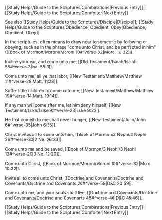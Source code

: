 [[Study Helps/Guide to the Scriptures/Combinations|Previous Entry]]  ||  [[Study Helps/Guide to the Scriptures/Comforter|Next Entry]]

 See also [[Study Helps/Guide to the Scriptures/Disciple|Disciple]]; [[Study Helps/Guide to the Scriptures/Obedience, Obedient, Obey|Obedience, Obedient, Obey]]

 In the scriptures, often means to draw near to someone by following or obeying, such as in the phrase "come unto Christ, and be perfected in him" ([[Book of Mormon/Moroni/Moroni 10#^verse-32|Moro. 10:32]]).

 Incline your ear, and come unto me, [[Old Testament/Isaiah/Isaiah 55#^verse-3|Isa. 55:3]].

 Come unto me, all ye that labor, [[New Testament/Matthew/Matthew 11#^verse-28|Matt. 11:28]].

 Suffer little children to come unto me, [[New Testament/Matthew/Matthew 19#^verse-14|Matt. 19:14]].

 If any man will come after me, let him deny himself, [[New Testament/Luke/Luke 9#^verse-23|Luke 9:23]].

 He that cometh to me shall never hunger, [[New Testament/John/John 6#^verse-35|John 6:35]].

 Christ invites all to come unto him, [[Book of Mormon/2 Nephi/2 Nephi 26#^verse-33|2 Ne. 26:33]].

 Come unto me and be saved, [[Book of Mormon/3 Nephi/3 Nephi 12#^verse-20|3 Ne. 12:20]].

 Come unto Christ, [[Book of Mormon/Moroni/Moroni 10#^verse-32|Moro. 10:32]].

 Invite all to come unto Christ, [[Doctrine and Covenants/Doctrine and Covenants/Doctrine and Covenants 20#^verse-59|D&C 20:59]].

 Come unto me, and your souls shall live, [[Doctrine and Covenants/Doctrine and Covenants/Doctrine and Covenants 45#^verse-46|D&C 45:46]].

[[Study Helps/Guide to the Scriptures/Combinations|Previous Entry]]  ||  [[Study Helps/Guide to the Scriptures/Comforter|Next Entry]]